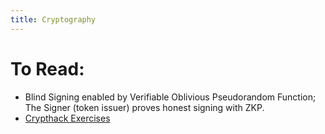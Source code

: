 ```yaml
---
title: Cryptography
---
```


# To Read:
* Blind Signing enabled by Verifiable Oblivious Pseudorandom Function; The Signer (token issuer) proves honest signing with ZKP.
* [Crypthack Exercises](https://cryptohack.org/)
